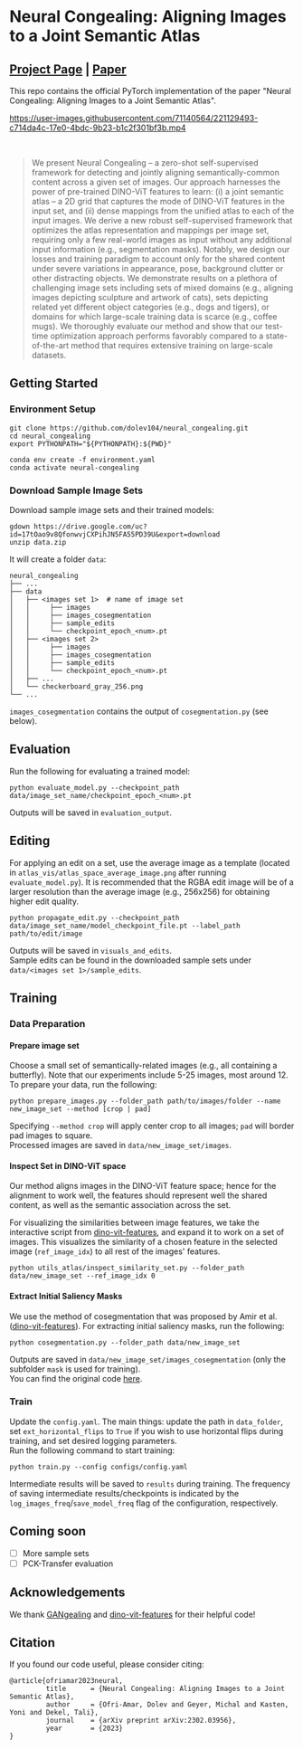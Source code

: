 # Neural Congealing: Aligning Images to a Joint Semantic Atlas
## <a href="https://neural-congealing.github.io/" target="_blank">Project Page</a> | <a href="https://arxiv.org/abs/2302.03956" target="_blank">Paper</a>


This repo contains the official PyTorch implementation of the paper "Neural Congealing: Aligning Images to a Joint Semantic Atlas".



https://user-images.githubusercontent.com/71140564/221129493-c714da4c-17e0-4bdc-9b23-b1c2f301bf3b.mp4

<br>

[//]: # (### Abstract)
>We present Neural Congealing – a zero-shot self-supervised framework for detecting and jointly aligning semantically-common content across a given set of images. 
>Our approach harnesses the power of pre-trained DINO-ViT features to learn: (i) a joint semantic atlas – a 2D grid that captures the mode of DINO-ViT features in the input set, and (ii) dense mappings from the unified atlas to each of the input images. We derive a new robust self-supervised framework that optimizes the atlas representation and mappings per image set, requiring only a few real-world images as input without any additional input information (e.g., segmentation masks). Notably, we design our losses and training paradigm to account only for the shared content under severe variations in appearance, pose, background clutter or other distracting objects. We demonstrate results on a plethora of challenging image sets including sets of mixed domains (e.g., aligning images depicting sculpture and artwork of cats), sets depicting related yet different object categories (e.g., dogs and tigers), or domains for which large-scale training data is scarce (e.g., coffee mugs). We thoroughly evaluate our method and show that our test-time optimization approach performs favorably compared to a state-of-the-art method that requires extensive training on large-scale datasets.


## Getting Started
### Environment Setup

```
git clone https://github.com/dolev104/neural_congealing.git
cd neural_congealing
export PYTHONPATH="${PYTHONPATH}:${PWD}"

conda env create -f environment.yaml
conda activate neural-congealing
```

### Download Sample Image Sets
Download sample image sets and their trained models:
```
gdown https://drive.google.com/uc?id=17tOao9v8QfonwvjCXPihJN5FA55PD39U&export=download
unzip data.zip
```

It will create a folder `data`:
```
neural_congealing
├── ...
├── data
│   ├── <images set 1>  # name of image set
│   │     ├── images
│   │     ├── images_cosegmentation
│   │     ├── sample_edits
│   │     └── checkpoint_epoch_<num>.pt
│   ├── <images set 2>
│   │     ├── images
│   │     ├── images_cosegmentation
│   │     ├── sample_edits
│   │     └── checkpoint_epoch_<num>.pt
│   ├── ...
│   └── checkerboard_gray_256.png
└── ...
```
`images_cosegmentation` contains the output of `cosegmentation.py` (see below).

## Evaluation
Run the following for evaluating a trained model:
```
python evaluate_model.py --checkpoint_path data/image_set_name/checkpoint_epoch_<num>.pt
```
Outputs will be saved in `evaluation_output`.

## Editing

For applying an edit on a set, use the average image as a template (located in `atlas_vis/atlas_space_average_image.png` after running `evaluate_model.py`). It is recommended that the RGBA edit image will be of a larger resolution than the average image (e.g., 256x256) for obtaining higher edit quality.
```
python propagate_edit.py --checkpoint_path data/image_set_name/model_checkpoint_file.pt --label_path path/to/edit/image
```
Outputs will be saved in `visuals_and_edits`.
<br>Sample edits can be found in the downloaded sample sets under `data/<images set 1>/sample_edits`.


## Training

### Data Preparation
#### Prepare image set
Choose a small set of semantically-related images (e.g., all containing a butterfly). Note that our experiments include 5-25 images, most around 12.
<br>To prepare your data, run the following:
```
python prepare_images.py --folder_path path/to/images/folder --name new_image_set --method [crop | pad]
```
Specifying `--method crop` will apply center crop to all images; `pad` will border pad images to square. 
<br>Processed images are saved in `data/new_image_set/images`.

#### Inspect Set in DINO-ViT space
Our method aligns images in the DINO-ViT feature space; hence for the alignment to work well, the features should represent well the shared content, as well as the semantic association across the set.

For visualizing the similarities between image features, we take the interactive script from [dino-vit-features](https://github.com/ShirAmir/dino-vit-features/blob/main/inspect_similarity.py), and expand it to work on a set of images.
This visualizes the similarity of a chosen feature in the selected image (`ref_image_idx`) to all rest of the images' features.
```
python utils_atlas/inspect_similarity_set.py --folder_path data/new_image_set --ref_image_idx 0
```

#### Extract Initial Saliency Masks
We use the method of cosegmentation that was proposed by Amir et al. ([dino-vit-features](https://github.com/ShirAmir/dino-vit-features)). For extracting initial saliency masks, run the following:
```
python cosegmentation.py --folder_path data/new_image_set
```
Outputs are saved in `data/new_image_set/images_cosegmentation` (only the subfolder `mask` is used for training).<br>
You can find the original code [here](https://github.com/ShirAmir/dino-vit-features/blob/main/cosegmentation.py).

### Train
Update the `config.yaml`. The main things: update the path in `data_folder`, set `ext_horizontal_flips` to `True` if you wish to use horizontal flips during training, and set desired logging parameters. 
<br>Run the following command to start training:
```
python train.py --config configs/config.yaml
```
Intermediate results will be saved to `results` during training. The frequency of saving intermediate results/checkpoints is indicated by the `log_images_freq`/`save_model_freq` flag of the configuration, respectively.

## Coming soon
- [ ] More sample sets
- [ ] PCK-Transfer evaluation

## Acknowledgements
We thank [GANgealing](https://github.com/wpeebles/gangealing) and [dino-vit-features](https://github.com/ShirAmir/dino-vit-features) for their helpful code!

## Citation
If you found our code useful, please consider citing:
```
@article{ofriamar2023neural,
         title      = {Neural Congealing: Aligning Images to a Joint Semantic Atlas},
         author     = {Ofri-Amar, Dolev and Geyer, Michal and Kasten, Yoni and Dekel, Tali},
         journal    = {arXiv preprint arXiv:2302.03956},
         year       = {2023}
}
```
